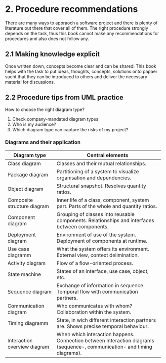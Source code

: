 # 2. Procedure recommendations
There are many ways to appraoch a software project and there is plenty of literature out there that cover all of them. The right procedure strongly depends on the task, thus this book cannot make any recommendations for procedures and also does not follow any.

## 2.1 Making knowledge explicit
Once written down, concepts become clear and can be shared. This book helps with the task to put ideas, thoughts, concepts, solutions onto papaer sucht that they can be introduced to others and deliver the necessary material for discussions.

## 2.2 Procedure tips from UML practice
How to choose the right diagram type?
1. Check company-mandated diagram types
2. Who is my audience?
3. Which diagram type can capture the risks of my project?

### Diagrams and their application
| Diagram type | Central elements |
| ------------ | ---------------- |
| Class diagram                    | Classes and their mutual relationships. |
| Package diagram                  | Partitioning of a system to visualize organisation and dependencies. |
| Object diagram                   | Structural snapshot. Resolves quantity ratios. |
| Composite structure diagram      | Inner life of a  class, component, system part. Parts of the whole and quantity ratios. |
| Component diagram                | Grouping of classes into reusable components. Relationships and interfaces between components. |
| Deployment diagram               | Environment of use of the system. Deployment of components at runtime. |
| Use case diagramm                | What the system offers its environment. External view, context delimination. |
| Activity diagram                 | Flow of a flow-oriented process. |
| State machine                    | States of an interface, use case, object, etc. |
| Sequence diagram                 | Exchange of information in sequence. Temporal flow with communication partners. |
| Communication diagram            | Who communicates with whom? Collaboration within the system. |
| Timing diagramm                  | State, in wich different interaction partners are. Shows precise temporal behaviour. |
| Interaction overview diagram     | When which interaction happens. Connection between Interaction diagrams (sequence-, communication- and timing diagrams). |
